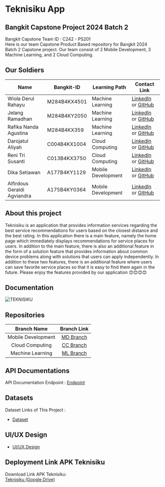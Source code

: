# Teknisiku App
## Bangkit Capstone Project 2024 Batch 2

Bangkit Capstone Team ID : C242 - PS201 <br>
Here is our team Capstone Product Based repository for Bangkit 2024 Batch 2 Capstone project. Our team consist of 2 Mobile Development, 3 Machine Learning, and 2 Cloud Computing.

## Our Soldiers

| Name                        |   Bangkit-ID  |    Learning Path   |          Contact Link             |
|-----------------------------|---------------|--------------------|-----------------------------------|
| Wiola Derul Rahayu          | M284B4KX4501  | Machine Learning   | [LinkedIn](https://www.linkedin.com/in/wioladerulrahayu) or [GitHub](https://github.com/wioladerul/)|
| Jelang Ramadhan             | M284B4KY2050  | Machine Learning   | [LinkedIn](https://www.linkedin.com/in/jelangramadhan/) or [GitHub](https://github.com/JelangR)     |  
| Rafika Nanda Agustina       | M284B4KX359   | Machine Learning   | [LinkedIn](https://www.linkedin.com/in/rafika-nanda-agustina-2a08692a8/) or [GitHub](https://github.com/rafikananda) |
| Darojatul Aliyah            | C004B4KX1004  | Cloud Computing    | [LinkedIn](www.linkedin.com/in/darojatul-aliyah31) or [GitHub](https://github.com/darojatulaliyah31)|
| Reni Tri Susanti            | C013B4KX3750  | Cloud Computing    | [LinkedIn](#) or [GitHub](#)      |
| Dika Setiawan               | A177B4KY1129  | Mobile Development | [LinkedIn](#) or [GitHub](#)      |
| Alfirdous Geraldi Agviandra | A175B4KY0364  | Mobile Development | [LinkedIn](#) or [GitHub](#)      |


## About this project

Teknisiku is an application that provides information services regarding the best service recommendations for users based on the closest distance and the best rating. In this application there is a main feature, namely the home page which immediately displays recommendations for service places for users. In addition to the main feature, there is also an additional feature in the form of a solution feature that provides information about common device problems along with solutions that users can apply independently. In addition to these two features, there is an additional feature where users can save favorite service places so that it is easy to find them again in the future. Please enjoy the features provided by our application 😊😊😊😊

## Documentation

![TEKNISIKU](https://storage.googleapis.com/foto-tempat-service/logo/Logo.png)<br>

## Repositories

|    Branch Name     |                                      Branch Link                                         |
| :----------------: | :--------------------------------------------------------------------------------------: |
| Mobile Development | [MD Branch](https://github.com/darojatulaliyah31/Bangkit-Capstone-C242-PS201/tree/Mobile-Development?tab=readme-ov-file) |
|  Cloud Computing   | [CC Branch](https://github.com/darojatulaliyah31/Bangkit-Capstone-C242-PS201/tree/Cloud-Computing) |
|  Machine Learning  | [ML Branch](https://github.com/darojatulaliyah31/Bangkit-Capstone-C242-PS201/tree/Machine-Learning) |

## API Documentations

API Documentation Endpoint : [Endpoint](https://www.postman.com/capstone-teknisiku-api/workspace/capstone-teknisiku-api-workspace/documentation/39952491-6b064205-feab-4104-997d-ef9df317defa)

## Datasets

Dataset Links of This Project :

- [Dataset](https://docs.google.com/spreadsheets/d/1ZUxRrJ6_YrTMGGre9Z71Ur-j4MyOwVQ_i6tYxxmwJOw/edit?usp=sharing)

## UI/UX Design
- [UI/UX Design](figma.com/design/d7BVu8eukiPMdKI2PbconU/Desain-UI-Capstone-Project-Bangkit?node-id=0-1&node-type=canvas&t=2jZHmhvKQFwQzVwF-0)

## Deployment Link APK Teknisiku

Download Link APK Teknisiku:<br>
[Teknisiku (Google Drive)](#)
